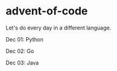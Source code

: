 # advent-of-code

Let's do every day in a different language.

Dec 01: Python

Dec 02: Go

Dec 03: Java